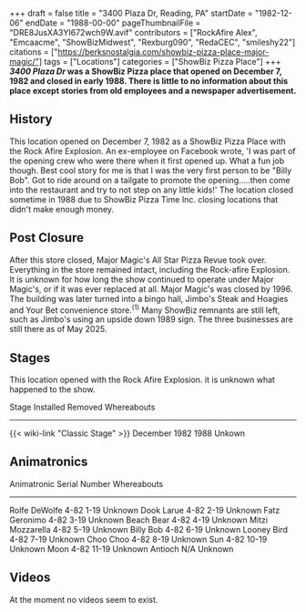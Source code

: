 +++
draft = false
title = "3400 Plaza Dr, Reading, PA"
startDate = "1982-12-06"
endDate = "1988-00-00"
pageThumbnailFile = "DRE8JusXA3YI672wch9W.avif"
contributors = ["RockAfire Alex", "Emcaacme", "ShowBizMidwest", "Rexburg090", "RedaCEC", "smileshy22"]
citations = ["https://berksnostalgia.com/showbiz-pizza-place-major-magic/"]
tags = ["Locations"]
categories = ["ShowBiz Pizza Place"]
+++
***3400 Plaza Dr* was a ShowBiz Pizza place that opened on December 7, 1982 and closed in early 1988. There is little to no information about this place except stories from old employees and a newspaper advertisement.**

## History

This location opened on December 7, 1982 as a ShowBiz Pizza Place with the Rock Afire Explosion. An ex-employee on Facebook wrote, 'I was part of the opening crew who were there when it first opened up. What a fun job though. Best cool story for me is that I was the very first person to be "Billy Bob". Got to ride around on a tailgate to promote the opening.....then come into the restaurant and try to not step on any little kids!' The location closed sometime in 1988 due to ShowBiz Pizza Time Inc. closing locations that didn't make enough money.

## Post Closure

After this store closed, Major Magic's All Star Pizza Revue took over. Everything in the store remained intact, including the Rock-afire Explosion. It is unknown for how long the show continued to operate under Major Magic's, or if it was ever replaced at all. Major Magic's was closed by 1996. The building was later turned into a bingo hall, Jimbo's Steak and Hoagies and Your Bet convenience store.<sup>(1)</sup> Many ShowBiz remnants are still left, such as Jimbo's using an upside down 1989 sign. The three businesses are still there as of May 2025.

## Stages

This location opened with the Rock Afire Explosion. it is unknown what happened to the show.

  Stage                                   Installed       Removed   Whereabouts
  --------------------------------------- --------------- --------- -------------
  {{< wiki-link "Classic Stage" >}}   December 1982   1988      Unkown

## Animatronics

  Animatronic        Serial Number   Whereabouts
  ------------------ --------------- -------------
  Rolfe DeWolfe      4-82 1-19       Unknown
  Dook Larue         4-82 2-19       Unknown
  Fatz Geronimo      4-82 3-19       Unknown
  Beach Bear         4-82 4-19       Unknown
  Mitzi Mozzarella   4-82 5-19       Unknown
  Billy Bob          4-82 6-19       Unknown
  Looney Bird        4-82 7-19       Unknown
  Choo Choo          4-82 8-19       Unknown
  Sun                4-82 10-19      Unknown
  Moon               4-82 11-19      Unknown
  Antioch            N/A             Unknown

## Videos

At the moment no videos seem to exist.
